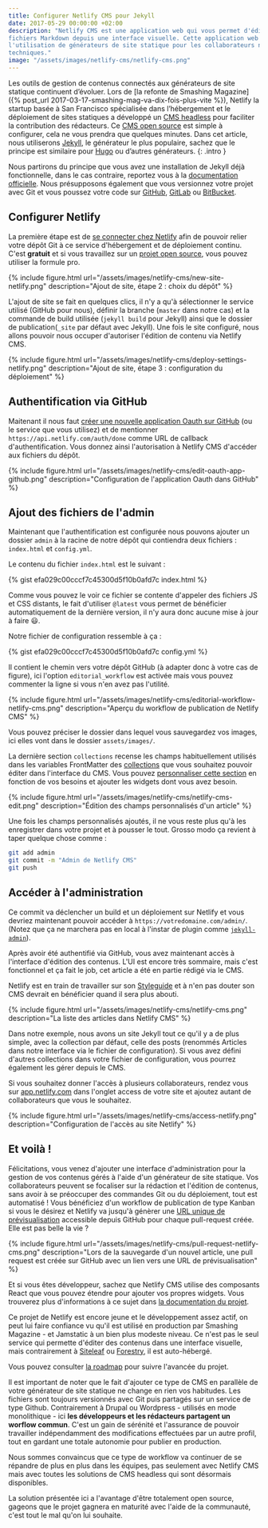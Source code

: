 ```yaml
---
title: Configurer Netlify CMS pour Jekyll
date: 2017-05-29 00:00:00 +02:00
description: "Netlify CMS est une application web qui vous permet d'éditer vos
fichiers Markdown depuis une interface visuelle. Cette application web facilite
l'utilisation de générateurs de site statique pour les collaborateurs non
techniques."
image: "/assets/images/netlify-cms/netlify-cms.png"
---
```


Les outils de gestion de contenus connectés aux générateurs de site statique
continuent d’évoluer. Lors de [la refonte de Smashing Magazine]({% post_url
2017-03-17-smashing-mag-va-dix-fois-plus-vite %}), Netlify la startup basée à
San Francisco spécialisée dans l’hébergement et le déploiement de sites
statiques a développé un [CMS headless](https://www.netlifycms.org/) pour
faciliter la contribution des rédacteurs. Ce [CMS open
source](https://www.netlify.com/blog/2017/03/17/an-open-source-cms-with-a-git-centric-workflow/)
est simple à configurer, cela ne vous prendra que quelques minutes. Dans cet
article, nous utiliserons [Jekyll](https://jekyllrb.com/), le générateur le plus
populaire, sachez que le principe est similaire pour [Hugo](https://gohugo.io/)
ou d’autres générateurs.
{: .intro }

Nous partirons du principe que vous avez une installation de Jekyll déjà
fonctionnelle, dans le cas contraire, reportez vous à la [documentation
officielle](https://jekyllrb.com/docs/installation/). Nous présupposons
également que vous versionnez votre projet avec Git et vous poussez votre code
sur [GitHub](https://github.com), [GitLab](https://gitlab.com) ou
[BitBucket](https://bitbucket.org/).

## Configurer Netlify

La première étape est de [se connecter chez
Netlify](https://app.netlify.com/signup) afin de pouvoir relier votre dépôt Git
à ce service d'hébergement et de déploiement continu. C'est **gratuit** et si
vous travaillez sur un [projet open source](https://www.netlify.com/open-source/),
vous pouvez utiliser la formule pro.

{% include figure.html url="/assets/images/netlify-cms/new-site-netlify.png"
description="Ajout de site, étape 2 : choix du dépôt" %}

L'ajout de site se fait en quelques clics, il n'y a qu'à sélectionner le service
utilisé (GitHub pour nous), définir la branche (`master` dans notre cas) et la
commande de build utilisée (`jekyll build` pour Jekyll) ainsi que le dossier de
publication(`_site` par défaut avec Jekyll). Une fois le site configuré, nous
allons pouvoir nous occuper d'autoriser l'édition de contenu via Netlify CMS.

{% include figure.html
url="/assets/images/netlify-cms/deploy-settings-netlify.png" description="Ajout
de site, étape 3 : configuration du déploiement" %}

## Authentification via GitHub

Maitenant il nous faut [créer une nouvelle application Oauth sur
GitHub](https://github.com/settings/applications/new) (ou le service que vous
utilisez) et de mentionner `https://api.netlify.com/auth/done` comme URL de
callback d'authentification. Vous donnez ainsi l'autorisation à Netlify CMS
d'accéder aux fichiers du dépôt.

{% include figure.html
url="/assets/images/netlify-cms/edit-oauth-app-github.png"
description="Configuration de l'application Oauth dans GitHub" %}

## Ajout des fichiers de l'admin

Maintenant que l'authentification est configurée nous pouvons ajouter un dossier
`admin` à la racine de notre dépôt qui contiendra deux fichiers : `index.html`
et `config.yml`.

Le contenu du fichier `index.html` est le suivant : 

{% gist efa029c00cccf7c45300d5f10b0afd7c index.html %}

Comme vous pouvez le voir ce fichier se contente d'appeler des fichiers JS et
CSS distants, le fait d'utiliser `@latest` vous permet de bénéficier
automatiquement de la dernière version, il n'y aura donc aucune mise à jour à
faire 😃.

Notre fichier de configuration ressemble à ça :

{% gist efa029c00cccf7c45300d5f10b0afd7c config.yml %}

Il contient le chemin vers votre dépôt GitHub (à adapter donc à votre cas de
figure), ici l'option `editorial_workflow` est activée mais vous pouvez
commenter la ligne si vous n'en avez pas l'utilité.

{% include figure.html
url="/assets/images/netlify-cms/editorial-workflow-netlify-cms.png"
description="Aperçu du workflow de publication de Netlify CMS" %}

Vous pouvez préciser le dossier dans lequel vous sauvegardez vos images, ici
elles vont dans le dossier `assets/images/`.

La dernière section `collections` recense les champs habituellement utilisés
dans les variables FrontMatter des
[collections](https://jekyllrb.com/docs/collections/) que vous souhaitez pouvoir
éditer dans l'interface du CMS. Vous pouvez [personnaliser cette
section](https://github.com/netlify/netlify-cms/blob/master/docs/quick-start.md#collections)
en fonction de vos besoins et ajouter les widgets dont vous avez besoin.

{% include figure.html url="/assets/images/netlify-cms/netlify-cms-edit.png"
description="Édition des champs personnalisés d'un article" %}

Une fois les champs personnalisés ajoutés, il ne vous reste plus qu'à les
enregistrer dans votre projet et à pousser le tout. Grosso modo ça revient à
taper quelque chose comme :

```sh
git add admin
git commit -m "Admin de Netlify CMS"
git push
```

## Accéder à l'administration

Ce commit va déclencher un build et un déploiement sur Netlify et vous devriez
maintenant pouvoir accéder à `https://votredomaine.com/admin/`. (Notez que ça ne
marchera pas en local à l'instar de plugin comme
[`jekyll-admin`](https://github.com/jekyll/jekyll-admin)).

Après avoir été authentifié via GitHub, vous avez maintenant accès à l'interface
d'édition des contenus. L'UI est encore très sommaire, mais c'est fonctionnel et
ça fait le job, cet article a été en partie rédigé via le CMS.

Netlify est en train de travailler sur son
[Styleguide](https://styleguide.netlify.com/) et à n'en pas douter son CMS
devrait en bénéficier quand il sera plus abouti.

{% include figure.html url="/assets/images/netlify-cms/netlify-cms.png"
description="La liste des articles dans Netlify CMS" %}

Dans notre exemple, nous avons un site Jekyll tout ce qu'il y a de plus simple,
avec la collection par défaut, celle des posts (renommés Articles dans notre
interface via le fichier de configuration). Si vous avez défini d'autres
collections dans votre fichier de configuration, vous pourrez également les
gérer depuis le CMS.

Si vous souhaitez donner l'accès à plusieurs collaborateurs, rendez vous sur
[app.netlify.com](https://app.netlify.com/) dans l'onglet access de votre site
et ajoutez autant de collaborateurs que vous le souhaitez.

{% include figure.html url="/assets/images/netlify-cms/access-netlify.png"
description="Configuration de l'accès au site Netlify" %}

## Et voilà !

Félicitations, vous venez d'ajouter une interface d'administration pour la
gestion de vos contenus gérés à l'aide d'un générateur de site statique. Vos
collaborateurs peuvent se focaliser sur la rédaction et l'édition de contenus,
sans avoir à se préoccuper des commandes Git ou du déploiement, tout est
automatisé ! Vous bénéficiez d'un workflow de publication de type Kanban si vous
le désirez et Netlify va jusqu'à génèrer une [URL unique de
prévisualisation](https://www.youtube.com/watch?v=s_4UL9oAcVE) accessible depuis
GitHub pour chaque pull-request créée. Elle est pas belle la vie ?

{% include figure.html
url="/assets/images/netlify-cms/pull-request-netlify-cms.png" description="Lors
de la sauvegarde d'un nouvel article, une pull request est créée sur GitHub avec
un lien vers une URL de prévisualisation" %}

Et si vous êtes développeur, sachez que Netlify CMS utilise des composants React
que vous pouvez étendre pour ajouter vos propres widgets. Vous trouverez plus
d'informations à ce sujet dans [la documentation du
projet](https://www.netlifycms.org/docs/).

Ce projet de Netlify est encore jeune et le développement assez actif, on peut
lui faire confiance vu qu'il est utilisé en production par Smashing Magazine -
et Jamstatic à un bien plus modeste niveau. Ce n'est pas le seul service qui
permette d'éditer des contenus dans une interface visuelle, mais contrairement à
[Siteleaf](https://siteleaf.com) ou [Forestry](https://forestry.io), il est
auto-hébergé.

Vous pouvez consulter [la
roadmap](https://github.com/netlify/netlify-cms/projects/3) pour suivre
l'avancée du projet.

Il est important de noter que le fait d'ajouter ce type de CMS en parallèle de
votre générateur de site statique ne change en rien vos habitudes. Les fichiers
sont toujours versionnés avec Git puis partagés sur un service de type Github.
Contrairement à Drupal ou Wordpress - utilisés en mode monolithique - ici **les
développeurs et les rédacteurs partagent un worflow commun**. C'est un gain de
sérénité et l'assurance de pouvoir travailler indépendamment des modifications
effectuées par un autre profil, tout en gardant une totale autonomie pour
publier en production.

Nous sommes convaincus que ce type de workflow va continuer de se répandre de
plus en plus dans les équipes, pas seulement avec Netlify CMS mais avec toutes
les solutions de CMS headless qui sont désormais disponibles.

La solution présentée ici a l'avantage d'être totalement open source, gageons
que le projet gagnera en maturité avec l'aide de la communauté, c'est tout le
mal qu'on lui souhaite.
